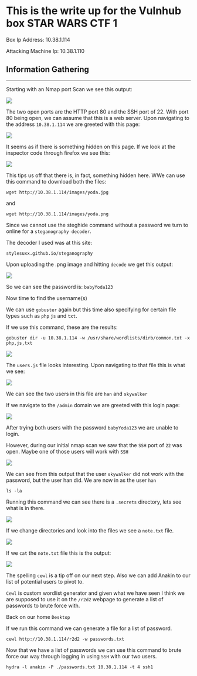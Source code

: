 # This is the write up for the Vulnhub box STAR WARS CTF 1 

Box Ip Address: 10.38.1.114

Attacking Machine Ip: 10.38.1.110
## **Information Gathering**
---
Starting with an Nmap port Scan we see this output:

![](Images/nmap.JPG)

The two open ports are the HTTP port 80 and the SSH port of 22. With port 80 being open, we can assume that this is a web server. Upon navigating to the address `10.38.1.114` we are greeted with this page:

![](Images/websitemain.JPG)

It seems as if there is something hidden on this page. If we look at the inspector code through firefox we see this:

![](Images/websitecode.JPG)

This tips us off that there is, in fact, something hidden here. WWe can use this command to download both the files:

```
wget http://10.38.1.114/images/yoda.jpg
```
and

```
wget http://10.38.1.114/images/yoda.png
```

Since we cannot use the steghide command without a password we turn to online for a `steganography decoder`.

The decoder I used was at this site:

`stylesuxx.github.io/steganography`

Upon uploading the .png image and hitting `decode` we get this output:

![](Images/stegpassword.JPG)

So we can see the password is: `babyYoda123`

Now time to find the username(s)

We can use `gobuster` again but this time also specifying for certain file types such as `php` `js` and `txt`.

If we use this command, these are the results:

```
gobuster dir -u 10.38.1.114 -w /usr/share/wordlists/dirb/common.txt -x php,js,txt
```

![](Images/gobust_filetypes.JPG)

The `users.js` file looks interesting. Upon navigating to that file this is what we see:

![](Images/users_js.JPG)

We can see the two users in this file are `han` and `skywalker`

If we navigate to the `/admin` domain we are greeted with this login page:

![](Images/admin_login.JPG)

After trying both users with the password `babyYoda123` we are unable to login. 

However, during our initial nmap scan we saw that the `SSH` port of `22` was open. Maybe one of those users will work with `SSH`

![](Images/ssh_skyhan.JPG)

We can see from this output that the user `skywalker` did not work with the password, but the user han did. We are now in as the user `han`

```
ls -la
```

Running this command we can see there is a `.secrets` directory, lets see what is in there.

![](Images/ls_la_han.JPG)

If we change directories and look into the files we see a `note.txt` file. 

![](Images/secrets_files.JPG)

If we `cat` the `note.txt` file this is the output:

![](Images/note_txt.JPG) 

The spelling `cewl` is a tip off on our next step. Also we can add Anakin to our list of potential users to pivot to.

`Cewl` is custom wordlist generator and given what we have seen I think we are supposed to use it on the `/r2d2` webpage to generate a list of passwords to brute force with.

Back on our home `Desktop`

If we run this command we can generate a file for a list of password.

```
cewl http://10.38.1.114/r2d2 -w passwords.txt
```

Now that we have a list of passwords we can use this command to brute force our way through logging in using `SSH` with our two users.

```
hydra -l anakin -P ./passwords.txt 10.38.1.114 -t 4 ssh1
```
